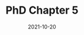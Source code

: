 ---
layout: default
modal-id: 5
date: 2021-10-20
img: malaria.png
alt: image-alt
title: PhD Chapter 5
project-date: Test
client: Test
category: Test
description: Severe malaria caused by P. falciparum is mostly present in sub-Saharan Africa and comes with a great loss of life and economic development. People of African descent have lower average neutrophil counts compared to other populations. It is thought that this might provide a protective effect against severe malaria. I used African ancestry data from my 4<sup>th</sup> chapter to conduct a genome-wide association study of neutrophil count. I then performed a Mendelian randomization analysis between neutrophil counts and severe malaria subtypes <a href="https://www.malariagen.net/">(MalariaGEN)</a>.
---